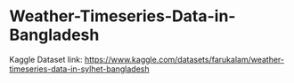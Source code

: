 # Weather-Timeseries-Data-in-Bangladesh

Kaggle Dataset link: https://www.kaggle.com/datasets/farukalam/weather-timeseries-data-in-sylhet-bangladesh
